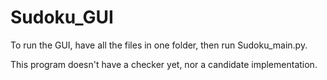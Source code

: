 # Sudoku_GUI
To run the GUI, have all the files in one folder, then run Sudoku_main.py.

This program doesn't have a checker yet, nor a candidate implementation.
